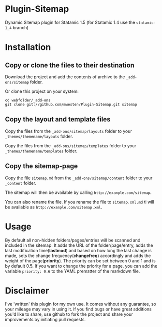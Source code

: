 Plugin-Sitemap
=============

Dynamic Sitemap plugin for Statamic 1.5
(for Statamic 1.4 use the `statamic-1_4` branch)

# Installation
## Copy or clone the files to their destination
Download the project and add the contents of archive to the `_add-ons/sitemap` folder.

Or clone this project on your system:

    cd webfolder/_add-ons
    git clone git://github.com/mwesten/Plugin-Sitemap.git sitemap
    

## Copy the layout and template files
Copy the files from the `_add-ons/sitemap/layouts` folder to your `_themes/themename/layouts` folder.

Copy the files from the `_add-ons/sitemap/templates` folder to your `_themes/themename/templates` folder.

## Copy the sitemap-page
Copy the file `sitemap.md` from the `_add-ons/sitemap/content` folder to your `_content` folder.

The sitemap will then be available by calling `http://example.com/sitemap`.

You can also rename the file. If you rename the file to  `sitemap.xml.md` ti will be available as `http://example.com/sitemap.xml`.


# Usage
By default all non-hidden folders/pages/entries will be scanned and included in the sitemap.
It adds the URL of the folder/page/entry, adds the last modification time(**lastmod**) and based on how long the last change is made, sets the change frequency(**changefreq**) accordingly and adds the weight of the page(**priority**).
The priority can be set between 0 and 1 and is by default 0.5.
If you want to change the priority for a page, you can add the variable `priority: 0.6` to the YAML prematter of the markdown file.



# Disclaimer
I've 'written' this plugin for my own use. It comes without any guarantee, so your mileage may vary in using it. If you find bugs or have great additions you'd like to share, use github to fork the project and share your improvements by initiating pull requests.
